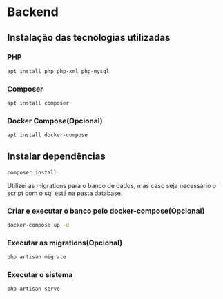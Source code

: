 # Backend

## Instalação das tecnologias utilizadas
### PHP
```sh
apt install php php-xml php-mysql
```

### Composer

```sh
apt install composer
```

### Docker Compose(Opcional)

```sh
apt install docker-compose
```

## Instalar dependências

```sh
composer install
```
Utilizei as migrations para o banco de dados, mas caso seja necessário o script com o sql está na pasta database.

### Criar e executar o banco pelo docker-compose(Opcional)

```sh
docker-compose up -d
```
### Executar as migrations(Opcional)

```sh
php artisan migrate
```

### Executar o sistema
```sh
php artisan serve
```

